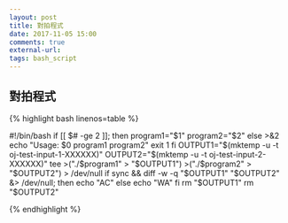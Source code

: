 ```yaml
---
layout: post
title: 對拍程式
date: 2017-11-05 15:00
comments: true
external-url:
tags: bash_script
---
```


## 對拍程式

{% highlight bash linenos=table %}

#!/bin/bash
if [[ $# -ge 2 ]]; then
    program1="$1"
    program2="$2"
else
    >&2 echo "Usage: $0 program1 program2"
    exit 1
fi
OUTPUT1="$(mktemp -u -t oj-test-input-1-XXXXXX)"
OUTPUT2="$(mktemp -u -t oj-test-input-2-XXXXXX)"
tee >("./$program1" > "$OUTPUT1")  >("./$program2" > "$OUTPUT2") > /dev/null
if sync && diff -w -q "$OUTPUT1" "$OUTPUT2" &> /dev/null; then
    echo "AC"
else
    echo "WA"
fi
rm "$OUTPUT1"
rm "$OUTPUT2"

{% endhighlight %}
